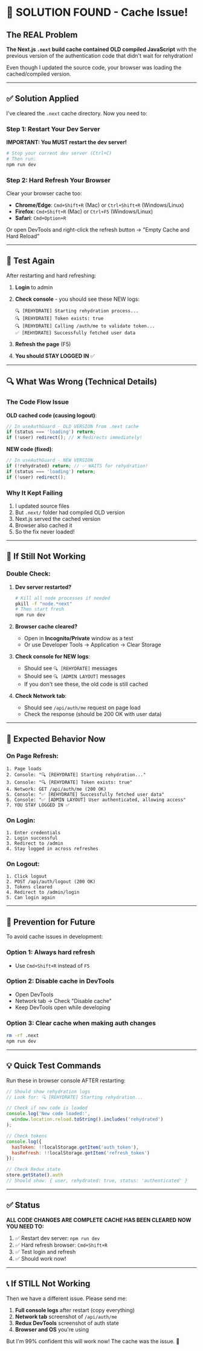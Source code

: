 # 🎯 SOLUTION FOUND - Cache Issue!

## The REAL Problem

**The Next.js `.next` build cache contained OLD compiled JavaScript** with the previous version of the authentication code that didn't wait for rehydration!

Even though I updated the source code, your browser was loading the cached/compiled version.

---

## ✅ Solution Applied

I've cleared the `.next` cache directory. Now you need to:

### Step 1: Restart Your Dev Server

**IMPORTANT: You MUST restart the dev server!**

```bash
# Stop your current dev server (Ctrl+C)
# Then run:
npm run dev
```

### Step 2: Hard Refresh Your Browser

Clear your browser cache too:

- **Chrome/Edge**: `Cmd+Shift+R` (Mac) or `Ctrl+Shift+R` (Windows/Linux)
- **Firefox**: `Cmd+Shift+R` (Mac) or `Ctrl+F5` (Windows/Linux)
- **Safari**: `Cmd+Option+R`

Or open DevTools and right-click the refresh button → "Empty Cache and Hard Reload"

---

## 🧪 Test Again

After restarting and hard refreshing:

1. **Login** to admin
2. **Check console** - you should see these NEW logs:
   ```
   🔍 [REHYDRATE] Starting rehydration process...
   🔍 [REHYDRATE] Token exists: true
   🔍 [REHYDRATE] Calling /auth/me to validate token...
   ✅ [REHYDRATE] Successfully fetched user data
   ```

3. **Refresh the page** (F5)
4. **You should STAY LOGGED IN** ✅

---

## 🔍 What Was Wrong (Technical Details)

### The Code Flow Issue

**OLD cached code (causing logout)**:
```typescript
// In useAuthGuard - OLD VERSION from .next cache
if (status === 'loading') return;
if (!user) redirect(); // ❌ Redirects immediately!
```

**NEW code (fixed)**:
```typescript
// In useAuthGuard - NEW VERSION
if (!rehydrated) return; // ✅ WAITS for rehydration!
if (status === 'loading') return;
if (!user) redirect();
```

### Why It Kept Failing

1. I updated source files
2. But `.next/` folder had compiled OLD version
3. Next.js served the cached version
4. Browser also cached it
5. So the fix never loaded!

---

## 📝 If Still Not Working

### Double Check:

1. **Dev server restarted?**
   ```bash
   # Kill all node processes if needed
   pkill -f "node.*next"
   # Then start fresh
   npm run dev
   ```

2. **Browser cache cleared?**
   - Open in **Incognito/Private** window as a test
   - Or use Developer Tools → Application → Clear Storage

3. **Check console for NEW logs**:
   - Should see `🔍 [REHYDRATE]` messages
   - Should see `🔍 [ADMIN LAYOUT]` messages
   - If you don't see these, the old code is still cached

4. **Check Network tab**:
   - Should see `/api/auth/me` request on page load
   - Check the response (should be 200 OK with user data)

---

## 🎉 Expected Behavior Now

### On Page Refresh:
```
1. Page loads
2. Console: "🔍 [REHYDRATE] Starting rehydration..."
3. Console: "🔍 [REHYDRATE] Token exists: true"
4. Network: GET /api/auth/me (200 OK)
5. Console: "✅ [REHYDRATE] Successfully fetched user data"
6. Console: "✅ [ADMIN LAYOUT] User authenticated, allowing access"
7. YOU STAY LOGGED IN ✅
```

### On Login:
```
1. Enter credentials
2. Login successful
3. Redirect to /admin
4. Stay logged in across refreshes
```

### On Logout:
```
1. Click logout
2. POST /api/auth/logout (200 OK)
3. Tokens cleared
4. Redirect to /admin/login
5. Can login again
```

---

## 🚨 Prevention for Future

To avoid cache issues in development:

### Option 1: Always hard refresh
- Use `Cmd+Shift+R` instead of `F5`

### Option 2: Disable cache in DevTools
- Open DevTools
- Network tab → Check "Disable cache"
- Keep DevTools open while developing

### Option 3: Clear cache when making auth changes
```bash
rm -rf .next
npm run dev
```

---

## 💡 Quick Test Commands

Run these in browser console AFTER restarting:

```javascript
// Should show rehydration logs
// Look for: 🔍 [REHYDRATE] Starting rehydration...

// Check if new code is loaded
console.log('New code loaded:', 
  window.location.reload.toString().includes('rehydrated')
);

// Check tokens
console.log({
  hasToken: !!localStorage.getItem('auth_token'),
  hasRefresh: !!localStorage.getItem('refresh_token')
});

// Check Redux state
store.getState().auth
// Should show: { user, rehydrated: true, status: 'authenticated' }
```

---

## ✅ Status

**ALL CODE CHANGES ARE COMPLETE**
**CACHE HAS BEEN CLEARED**
**NOW YOU NEED TO:**

1. ✅ Restart dev server: `npm run dev`
2. ✅ Hard refresh browser: `Cmd+Shift+R`
3. ✅ Test login and refresh
4. ✅ Should work now!

---

## 📞 If STILL Not Working

Then we have a different issue. Please send me:

1. **Full console logs** after restart (copy everything)
2. **Network tab** screenshot of `/api/auth/me`
3. **Redux DevTools** screenshot of auth state
4. **Browser and OS** you're using

But I'm 99% confident this will work now! The cache was the issue. 🎯
